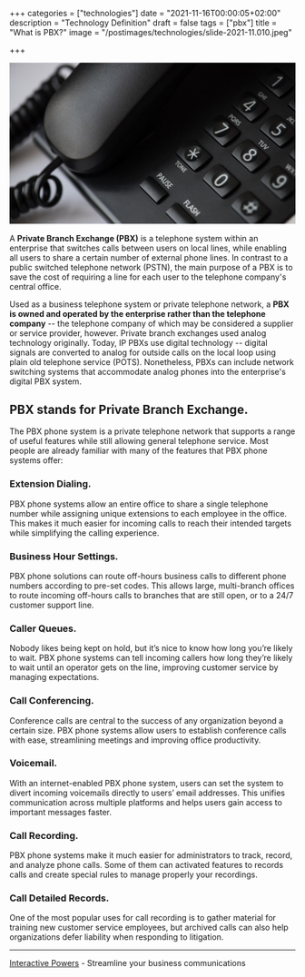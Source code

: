 +++
categories = ["technologies"]
date = "2021-11-16T00:00:05+02:00"
description = "Technology Definition"
draft = false
tags = ["pbx"]
title = "What is PBX?"
image = "/postimages/technologies/slide-2021-11.010.jpeg"

+++

![PBX](/postimages/technologies/slide-2021-11.010.jpeg)

A **Private Branch Exchange (PBX)** is a telephone system within an enterprise that switches calls between users on local lines, while enabling all users to share a certain number of external phone lines. In contrast to a public switched telephone network (PSTN), the main purpose of a PBX is to save the cost of requiring a line for each user to the telephone company's central office.

Used as a business telephone system or private telephone network, a **PBX is owned and operated by the enterprise rather than the telephone company** -- the telephone company of which may be considered a supplier or service provider, however. Private branch exchanges used analog technology originally. Today, IP PBXs use digital technology -- digital signals are converted to analog for outside calls on the local loop using plain old telephone service (POTS). Nonetheless, PBXs can include network switching systems that accommodate analog phones into the enterprise's digital PBX system.

##	PBX stands for Private Branch Exchange.

The PBX phone system is a private telephone network that supports a range of useful features while still allowing general telephone service. Most people are already familiar with many of the features that PBX phone systems offer:

###	Extension Dialing. 

PBX phone systems allow an entire office to share a single telephone number while assigning unique extensions to each employee in the office. This makes it much easier for incoming calls to reach their intended targets while simplifying the calling experience.

###	Business Hour Settings.

PBX phone solutions can route off-hours business calls to different phone numbers according to pre-set codes. This allows large, multi-branch offices to route incoming off-hours calls to branches that are still open, or to a 24/7 customer support line.

###	Caller Queues.

Nobody likes being kept on hold, but it’s nice to know how long you’re likely to wait. PBX phone systems can tell incoming callers how long they’re likely to wait until an operator gets on the line, improving customer service by managing expectations.

###	Call Conferencing.

Conference calls are central to the success of any organization beyond a certain size. PBX phone systems allow users to establish conference calls with ease, streamlining meetings and improving office productivity.

###	Voicemail.

With an internet-enabled PBX phone system, users can set the system to divert incoming voicemails directly to users’ email addresses. This unifies communication across multiple platforms and helps users gain access to important messages faster.

###	Call Recording.

PBX phone systems make it much easier for administrators to track, record, and analyze phone calls. Some of them can activated features to records calls and create special rules to manage properly your recordings.

###	Call Detailed  Records.

One of the most popular uses for call recording is to gather material for training new customer service employees, but archived calls can also help organizations defer liability when responding to litigation.

---
[Interactive Powers](http://www.ivrpowers.com/) - Streamline your business communications

